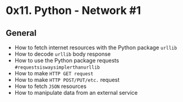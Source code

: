# 0x11. Python - Network #1

## General

- How to fetch internet resources with the Python package `urllib`
- How to decode `urllib` body response
- How to use the Python package requests `#requestsiswaysimplerthanurllib`
- How to make `HTTP GET request`
- How to make `HTTP POST/PUT/etc.` request
- How to fetch `JSON` resources
- How to manipulate data from an external service

